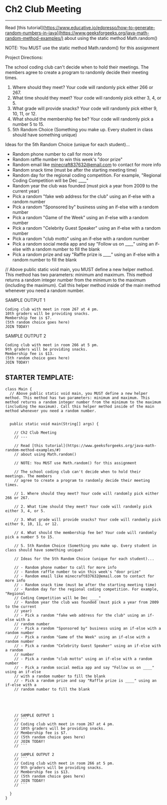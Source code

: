 # Ch2 Club Meeting
---

Read [this tutorial](https://www.educative.io/edpresso/how-to-generate-random-numbers-in-java](https://www.geeksforgeeks.org/java-math-random-method-examples/) about using the static method Math.random()

NOTE: You MUST use the static method Math.random() for this assignment


Project Directions:

The school coding club can't decide when to hold their meetings. The members agree to create a program to randomly decide their meeting times.

  1.  Where should they meet? Your code will randomly pick either 266 or 267.
  1.  What time should they meet? Your code will randomly pick either 3, 4, or 5.
  1.  What grade will provide snacks? Your code will randomly pick either 9, 10, 11, or 12.
  1.  What should the membership fee be? Your code will randomly pick a number 5 to 15.
  1.  5th Random Choice (Something you make up. Every student in class should have something unique)

Ideas for the 5th Random Choice (unique for each student)...

  - Random phone number to call for more info
  - Random raffle number to win this week's "door prize"
  - Random email like minecraft837632@email.com to contact for more info
  - Random snack time (must be after the starting meeting time)
  - Random day for the regional coding competition. For example, "Regional Coding Competition will be Dec ____"
  - Random year the club was founded (must pick a year from 2009 to the current year)
  - Pick a random "fake web address for the club" using an if-else with a random number
  - Pick a random "Sponsored by" business using an if-else with a random number
  - Pick a random "Game of the Week" using an if-else with a random number
  - Pick a random "Celebrity Guest Speaker" using an if-else with a random number
  - Pick a random "club motto" using an if-else with a random number
  - Pick a random social media app and say "Follow us on ____" using an if-else with a random number to fill the blank
  - Pick a random prize and say "Raffle prize is ____" using an if-else with a random number to fill the blank

// Above public static void main, you MUST define a new helper method. This method has two parameters: minimum and maximum. This method returns a random integer number from the minimum to the maximum (including the maximum). Call this helper method inside of the main method whenever you need a random number.



SAMPLE OUTPUT 1
```
Coding club with meet in room 267 at 4 pm.
10th graders will be providing snacks.
Membership fee is $7.
(5th random choice goes here)
JOIN TODAY!
```

SAMPLE OUTPUT 2
```
Coding club with meet in room 266 at 5 pm.
9th graders will be providing snacks.
Membership fee is $13.
(5th random choice goes here)
JOIN TODAY!
```

## STARTER TEMPLATE:
```
class Main {
  // Above public static void main, you MUST define a new helper method. This method has two parameters: minimum and maximum. This method returns a random integer number from the minimum to the maximum (including the maximum). Call this helper method inside of the main method whenever you need a random number.


  public static void main(String[] args) {

    // Ch2 Club Meeting
    // ---

    // Read [this tutorial](https://www.geeksforgeeks.org/java-math-random-method-examples/#)
    // about using Math.random()

    // NOTE: You MUST use Math.random() for this assignment

    // The school coding club can't decide when to hold their meetings. The members
    // agree to create a program to randomly decide their meeting times.

    // 1. Where should they meet? Your code will randomly pick either 266 or 267.
    
    // 2. What time should they meet? Your code will randomly pick either 3, 4, or 5.
    
    // 3. What grade will provide snacks? Your code will randomly pick either 9, 10, 11, or 12.
    
    // 4. What should the membership fee be? Your code will randomly pick a number 5 to 15.
    
    // 5. 5th Random Choice (Something you make up. Every student in class should have something unique)

    // Ideas for the 5th Random Choice (unique for each student)...

    // - Random phone number to call for more info
    // - Random raffle number to win this week's "door prize"
    // - Random email like minecraft837632@email.com to contact for more info
    // - Random snack time (must be after the starting meeting time)
    // - Random day for the regional coding competition. For example, "Regional
    // Coding Competition will be Dec ____"
    // - Random year the club was founded (must pick a year from 2009 to the current
    // year)
    // - Pick a random "fake web address for the club" using an if-else with a
    // random number
    // - Pick a random "Sponsored by" business using an if-else with a random number
    // - Pick a random "Game of the Week" using an if-else with a random number
    // - Pick a random "Celebrity Guest Speaker" using an if-else with a random
    // number
    // - Pick a random "club motto" using an if-else with a random number
    // - Pick a random social media app and say "Follow us on ____" using an if-else
    // with a random number to fill the blank
    // - Pick a random prize and say "Raffle prize is ____" using an if-else with a
    // random number to fill the blank

   



    // SAMPLE OUTPUT 1
    // ```
    // Coding club with meet in room 267 at 4 pm.
    // 10th graders will be providing snacks.
    // Membership fee is $7.
    // (5th random choice goes here)
    // JOIN TODAY!
    // ```

    // SAMPLE OUTPUT 2
    // ```
    // Coding club with meet in room 266 at 5 pm.
    // 9th graders will be providing snacks.
    // Membership fee is $13.
    // (5th random choice goes here)
    // JOIN TODAY!
    // ```

  }
}
```